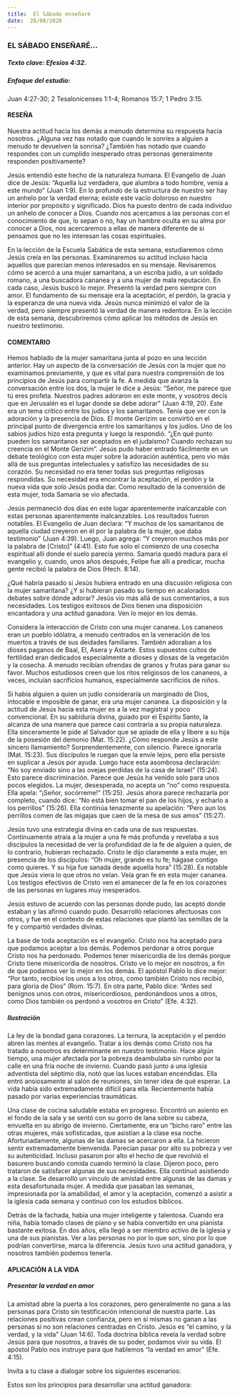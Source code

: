 ```yaml
---
title:  El Sábado enseñaré
date:  28/08/2020
---
```


### EL SÁBADO ENSEÑARÉ...

##### Texto clave: Efesios 4:32.

##### Enfoque del estudio:

Juan 4:27-30; 2 Tesalonicenses 1:1-4; Romanos 15:7; 1 Pedro 3:15.

#### RESEÑA

Nuestra actitud hacia los demás a menudo determina su respuesta hacia nosotros. ¿Alguna vez has notado que cuando le sonríes a alguien a menudo te devuelven la sonrisa? ¿También has notado que cuando respondes con un cumplido inesperado otras personas generalmente responden positivamente?

Jesús entendió este hecho de la naturaleza humana. El Evangelio de Juan dice de Jesús: “Aquella luz verdadera, que alumbra a todo hombre, venía a este mundo” (Juan 1:9). En lo profundo de la estructura de nuestro ser hay un anhelo por la verdad eterna; existe este vacío doloroso en nuestro interior por propósito y significado. Dios ha puesto dentro de cada individuo un anhelo de conocer a Dios. Cuando nos acercamos a las personas con el conocimiento de que, lo sepan o no, hay un hambre oculta en su alma por conocer a Dios, nos acercaremos a ellas de manera diferente de si pensamos que no les interesan las cosas espirituales.

En la lección de la Escuela Sabática de esta semana, estudiaremos cómo Jesús creía en las personas. Examinaremos su actitud incluso hacia aquellos que parecían menos interesados en su mensaje. Revisaremos cómo se acercó a una mujer samaritana, a un escriba judío, a un soldado romano, a una buscadora cananea y a una mujer de mala reputación. En cada caso, Jesús buscó lo mejor. Presentó la verdad pero siempre con amor. El fundamento de su mensaje era la aceptación, el perdón, la gracia y la esperanza de una nueva vida. Jesús nunca minimizó el valor de la verdad, pero siempre presentó la verdad de manera redentora. En la lección de esta semana, descubriremos cómo aplicar los métodos de Jesús en nuestro testimonio.

#### COMENTARIO

Hemos hablado de la mujer samaritana junta al pozo en una lección anterior. Hay un aspecto de la conversación de Jesús con la mujer que no examinamos previamente, y que es vital para nuestra comprensión de los principios de Jesús para compartir la fe. A medida que avanza la conversación entre los dos, la mujer le dice a Jesús: “Señor, me parece que tú eres profeta. Nuestros padres adoraron en este monte, y vosotros decís que en Jerusalén es el lugar donde se debe adorar” (Juan 4:19, 20). Este era un tema crítico entre los judíos y los samaritanos. Tenía que ver con la adoración y la presencia de Dios. El monte Gerizim se convirtió en el principal punto de divergencia entre los samaritanos y los judíos. Uno de los sabios judíos hizo esta pregunta y luego la respondió. “¿En qué punto pueden los samaritanos ser aceptados en el judaísmo? Cuando rechazan su creencia en el Monte Gerizim”. Jesús pudo haber entrado fácilmente en un debate teológico con esta mujer sobre la adoración auténtica, pero vio más allá de sus preguntas intelectuales y satisfizo las necesidades de su corazón. Su necesidad no era tener todas sus preguntas religiosas respondidas. Su necesidad era encontrar la aceptación, el perdón y la nueva vida que solo Jesús podía dar. Como resultado de la conversión de esta mujer, toda Samaria se vio afectada.

Jesús permaneció dos días en este lugar aparentemente inalcanzable con estas personas aparentemente inalcanzables. Los resultados fueron notables. El Evangelio de Juan declara: “Y muchos de los samaritanos de aquella ciudad creyeron en él por la palabra de la mujer, que daba testimonio” (Juan 4:39). Luego, Juan agrega: “Y creyeron muchos más por la palabra de [Cristo]” (4:41). Esto fue solo el comienzo de una cosecha espiritual allí donde el suelo parecía yermo. Samaria quedó madura para el evangelio y, cuando, unos años después, Felipe fue allí a predicar, mucha gente recibió la palabra de Dios (Hech. 8:14).

¿Qué habría pasado si Jesús hubiera entrado en una discusión religiosa con la mujer samaritana? ¿Y si hubieran pasado su tiempo en acalorados debates sobre dónde adorar? Jesús vio más allá de sus comentarios, a sus necesidades. Los testigos exitosos de Dios tienen una disposición encantadora y una actitud ganadora. Ven lo mejor en los demás.

Considera la interacción de Cristo con una mujer cananea. Los cananeos eran un pueblo idólatra, a menudo centrados en la veneración de los muertos a través de sus deidades familiares. También adoraban a los dioses paganos de Baal, El, Asera y Astarté. Estos supuestos cultos de fertilidad eran dedicados especialmente a dioses y diosas de la vegetación y la cosecha. A menudo recibían ofrendas de granos y frutas para ganar su favor. Muchos estudiosos creen que los ritos religiosos de los cananeos, a veces, incluían sacrificios humanos, especialmente sacrificios de niños.

Si había alguien a quien un judío consideraría un marginado de Dios, intocable e imposible de ganar, era una mujer cananea. La disposición y la actitud de Jesús hacia esta mujer es a la vez magistral y poco convencional. En su sabiduría divina, guiado por el Espíritu Santo, la alcanza de una manera que parece casi contraria a su propia naturaleza. Ella sinceramente le pide al Salvador que se apiade de ella y libere a su hija de la posesión del demonio (Mat. 15:22). ¿Cómo responde Jesús a este sincero llamamiento? Sorprendentemente, con silencio. Parece ignorarla (Mat. 15:23). Sus discípulos le ruegan que la envíe lejos, pero ella persiste en suplicar a Jesús por ayuda. Luego hace esta asombrosa declaración: “No soy enviado sino a las ovejas perdidas de la casa de Israel” (15:24). Esto parece discriminación. Parece que Jesús ha venido solo para unos pocos elegidos. La mujer, desesperada, no acepta un “no” como respuesta. Ella apela: “¡Señor, socórreme!” (15:25). Jesús ahora parece rechazarla por completo, cuando dice: “No está bien tomar el pan de los hijos, y echarlo a los perrillos” (15:26). Ella continúa tenazmente su apelación: “Pero aun los perrillos comen de las migajas que caen de la mesa de sus amos” (15:27).

Jesús tuvo una estrategia divina en cada una de sus respuestas. Continuamente atraía a la mujer a una fe más profunda y revelaba a sus discípulos la necesidad de ver la profundidad de la fe de alguien a quien, de lo contrario, hubieran rechazado. Cristo le dijo claramente a esta mujer, en presencia de los discípulos: “Oh mujer, grande es tu fe; hágase contigo como quieres. Y su hija fue sanada desde aquella hora” (15:28). Es notable que Jesús viera lo que otros no veían. Veía gran fe en esta mujer cananea. Los testigos efectivos de Cristo ven el amanecer de la fe en los corazones de las personas en lugares muy inesperados.

Jesús estuvo de acuerdo con las personas donde pudo, las aceptó donde estaban y las afirmó cuando pudo. Desarrolló relaciones afectuosas con otros, y fue en el contexto de estas relaciones que plantó las semillas de la fe y compartió verdades divinas.

La base de toda aceptación es el evangelio. Cristo nos ha aceptado para que podamos aceptar a los demás. Podemos perdonar a otros porque Cristo nos ha perdonado. Podemos tener misericordia de los demás porque Cristo tiene misericordia de nosotros. Cristo ve lo mejor en nosotros, a fin de que podamos ver lo mejor en los demás. El apóstol Pablo lo dice mejor: “Por tanto, recibíos los unos a los otros, como también Cristo nos recibió, para gloria de Dios” (Rom. 15:7). En otra parte, Pablo dice: “Antes sed benignos unos con otros, misericordiosos, perdonándoos unos a otros, como Dios también os perdonó a vosotros en Cristo” (Efe. 4:32).

##### Ilustración

La ley de la bondad gana corazones. La ternura, la aceptación y el perdón abren las mentes al evangelio. Tratar a los demás como Cristo nos ha tratado a nosotros es determinante en nuestro testimonio. Hace algún tiempo, una mujer afectada por la pobreza deambulaba sin rumbo por la calle en una fría noche de invierno. Cuando pasó junto a una iglesia adventista del séptimo día, notó que las luces estaban encendidas. Ella entró ansiosamente al salón de reuniones, sin tener idea de qué esperar. La vida había sido extremadamente difícil para ella. Recientemente había pasado por varias experiencias traumáticas.

Una clase de cocina saludable estaba en progreso. Encontró un asiento en el fondo de la sala y se sentó con su gorro de lana sobre su cabeza, envuelta en su abrigo de invierno. Ciertamente, era un “bicho raro” entre las otras mujeres, más sofisticadas, que asistían a la clase esa noche. Afortunadamente, algunas de las damas se acercaron a ella. La hicieron sentir extremadamente bienvenida. Parecían pasar por alto su pobreza y ver su autenticidad. Incluso pasaron por alto el hecho de que revolvió el basurero buscando comida cuando terminó la clase. Dijeron poco, pero trataron de satisfacer algunas de sus necesidades. Ella continuó asistiendo a la clase. Se desarrolló un vínculo de amistad entre algunas de las damas y esta desafortunada mujer. A medida que pasaban las semanas, impresionada por la amabilidad, el amor y la aceptación, comenzó a asistir a la iglesia cada semana y continuó con los estudios bíblicos.

Detrás de la fachada, había una mujer inteligente y talentosa. Cuando era niña, había tomado clases de piano y se había convertido en una pianista bastante exitosa. En dos años, ella llegó a ser miembro activo de la iglesia y una de sus pianistas. Ver a las personas no por lo que son, sino por lo que podrían convertirse, marca la diferencia. Jesús tuvo una actitud ganadora, y nosotros también podemos tenerla.

#### APLICACIÓN A LA VIDA

##### Presentar la verdad en amor

La amistad abre la puerta a los corazones, pero generalmente no gana a las personas para Cristo sin testificación intencional de nuestra parte. Las relaciones positivas crean confianza, pero en sí mismas no ganan a las personas si no son relaciones centradas en Cristo. Jesús es “el camino, y la verdad, y la vida” (Juan 14:6). Toda doctrina bíblica revela la verdad sobre Jesús para que nosotros, a través de su poder, podamos vivir su vida. El apóstol Pablo nos instruye para que hablemos “la verdad en amor” (Efe. 4:15).

Invita a tu clase a dialogar sobre los siguientes escenarios:

Estos son los principios para desarrollar una actitud ganadora: